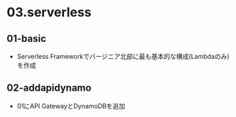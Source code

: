 # 03.serverless

## 01-basic
- Serverless Frameworkでバージニア北部に最も基本的な構成(Lambdaのみ)を作成

## 02-addapidynamo
- 01にAPI GatewayとDynamoDBを追加